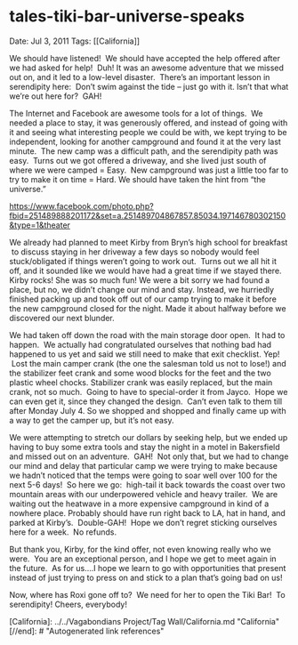 # tales-tiki-bar-universe-speaks

Date: Jul 3, 2011
Tags: [[California]]

We should have listened!  We should have accepted the help offered after we had asked for help!  Duh! It was an awesome adventure that we missed out on, and it led to a low-level disaster.  There’s an important lesson in serendipity here:  Don’t swim against the tide – just go with it. Isn’t that what we’re out here for?  GAH!

The Internet and Facebook are awesome tools for a lot of things.  We needed a place to stay, it was generously offered, and instead of going with it and seeing what interesting people we could be with, we kept trying to be independent, looking for another campground and found it at the very last minute.  The new camp was a difficult path, and the serendipity path was easy.  Turns out we got offered a driveway, and she lived just south of where we were camped = Easy.  New campground was just a little too far to try to make it on time = Hard. We should have taken the hint from “the universe.”

https://www.facebook.com/photo.php?fbid=251489888201172&set=a.251489704867857.85034.197146780302150&type=1&theater

We already had planned to meet Kirby from Bryn’s high school for breakfast  to discuss staying in her driveway a few days so nobody would feel stuck/obligated if things weren’t going to work out.  Turns out we all hit it off, and it sounded like we would have had a great time if we stayed there. Kirby rocks! She was so much fun! We were a bit sorry we had found a place, but no, we didn’t change our mind and stay. Instead, we hurriedly finished packing up and took off out of our camp trying to make it before the new campground closed for the night. Made it about halfway before we discovered our next blunder.

We had taken off down the road with the main storage door open.  It had to happen.  We actually had congratulated ourselves that nothing bad had happened to us yet and said we still need to make that exit checklist. Yep!  Lost the main camper crank (the one the salesman told us not to lose!) and the stabilizer feet crank and some wood blocks for the feet and the two plastic wheel chocks. Stabilizer crank was easily replaced, but the main crank, not so much.  Going to have to special-order it from Jayco.  Hope we can even get it, since they changed the design.  Can’t even talk to them till after Monday July 4. So we shopped and shopped and finally came up with a way to get the camper up, but it’s not easy.

We were attempting to stretch our dollars by seeking help, but we ended up having to buy some extra tools and stay the night in a motel in Bakersfield and missed out on an adventure.  GAH!  Not only that, but we had to change our mind and delay that particular camp we were trying to make because we hadn’t noticed that the temps were going to soar well over 100 for the next 5-6 days!  So here we go:  high-tail it back towards the coast over two mountain areas with our underpowered vehicle and heavy trailer.  We are waiting out the heatwave in a more expensive campground in kind of a nowhere place. Probably should have run right back to LA, hat in hand, and parked at Kirby’s.  Double-GAH!  Hope we don’t regret sticking ourselves here for a week.  No refunds.

But thank you, Kirby, for the kind offer, not even knowing really who we were.  You are an exceptional person, and I hope we get to meet again in the future.  As for us….I hope we learn to go with opportunities that present instead of just trying to press on and stick to a plan that’s going bad on us!

Now, where has Roxi gone off to?  We need for her to open the Tiki Bar!  To serendipity! Cheers, everybody!

[//begin]: # "Autogenerated link references for markdown compatibility"
[California]: ../../Vagabondians Project/Tag Wall/California.md "California"
[//end]: # "Autogenerated link references"